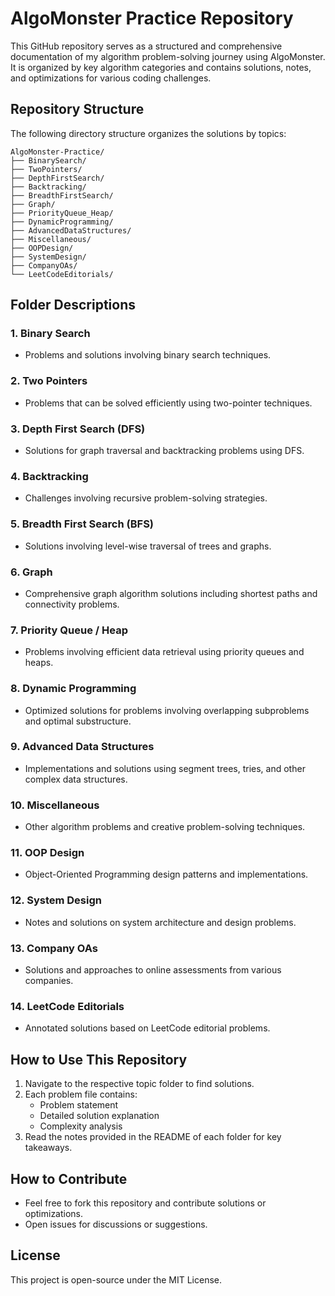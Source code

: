 # AlgoMonster Practice Repository

This GitHub repository serves as a structured and comprehensive documentation of my algorithm problem-solving journey using AlgoMonster. It is organized by key algorithm categories and contains solutions, notes, and optimizations for various coding challenges.

## Repository Structure
The following directory structure organizes the solutions by topics:

```
AlgoMonster-Practice/
├── BinarySearch/
├── TwoPointers/
├── DepthFirstSearch/
├── Backtracking/
├── BreadthFirstSearch/
├── Graph/
├── PriorityQueue_Heap/
├── DynamicProgramming/
├── AdvancedDataStructures/
├── Miscellaneous/
├── OOPDesign/
├── SystemDesign/
├── CompanyOAs/
└── LeetCodeEditorials/
```

## Folder Descriptions
### 1. Binary Search
- Problems and solutions involving binary search techniques.

### 2. Two Pointers
- Problems that can be solved efficiently using two-pointer techniques.

### 3. Depth First Search (DFS)
- Solutions for graph traversal and backtracking problems using DFS.

### 4. Backtracking
- Challenges involving recursive problem-solving strategies.

### 5. Breadth First Search (BFS)
- Solutions involving level-wise traversal of trees and graphs.

### 6. Graph
- Comprehensive graph algorithm solutions including shortest paths and connectivity problems.

### 7. Priority Queue / Heap
- Problems involving efficient data retrieval using priority queues and heaps.

### 8. Dynamic Programming
- Optimized solutions for problems involving overlapping subproblems and optimal substructure.

### 9. Advanced Data Structures
- Implementations and solutions using segment trees, tries, and other complex data structures.

### 10. Miscellaneous
- Other algorithm problems and creative problem-solving techniques.

### 11. OOP Design
- Object-Oriented Programming design patterns and implementations.

### 12. System Design
- Notes and solutions on system architecture and design problems.

### 13. Company OAs
- Solutions and approaches to online assessments from various companies.

### 14. LeetCode Editorials
- Annotated solutions based on LeetCode editorial problems.

## How to Use This Repository
1. Navigate to the respective topic folder to find solutions.
2. Each problem file contains:
    - Problem statement
    - Detailed solution explanation
    - Complexity analysis
3. Read the notes provided in the README of each folder for key takeaways.

## How to Contribute
- Feel free to fork this repository and contribute solutions or optimizations.
- Open issues for discussions or suggestions.

## License
This project is open-source under the MIT License.
